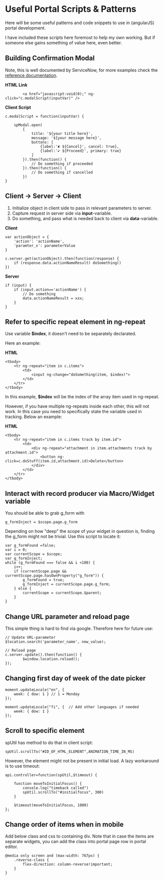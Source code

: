 # Useful Portal Scripts & Patterns

Here will be some useful patterns and code snippets to use in (angularJS) portal development.

I have included these scripts here foremost to help my own working. But if someone else gains something of value here, even better.

## Building Confirmation Modal
Note, this is well documented by ServiceNow, for more examples check the [reference documentation](https://developer.servicenow.com/dev.do#!/reference/api/sandiego/client/SPModal-API?navFilter=spmodal).

**HTML Link**

            <a href="javascript:void(0);" ng-click="c.modalScript(inputVar)" />

**Client Script**

    c.modalScript = function(inputVar) {

		spModal.open(
			{
				title: '${your title here}',
				message: '${your message here}',
				buttons: [
					{label:'✘ ${Cancel}', cancel: true},
					{label:'✔ ${Proceed}', primary: true}
				]
			}).then(function() {
                // Do something if proceeded
			}).then(function() {
                // Do something if cancelled
            })
	}

## Client -> Server -> Client

1. Initialize object in client side to pass in relevant parameters to server.
2. Capture request in server side via **input**-variable.
3. Do something, and pass what is needed back to client via **data**-variable.

**Client**

    var actionObject = {
        'action': 'actionName',
        'paramter_x': parameterValue
    }

    c.server.get(actionObject).then(function(response) {
        if (response.data.actionNameResult) doSomething()
    })

**Server**

    if (input) { 
		if (input.action=='actionName') {
			// Do something
            data.actionNameResult = xxx;
		}
	} 


## Refer to specific repeat element in ng-repeat

Use variable **$index**, it doesn't need to be separately declarated.

Here an example:

**HTML**
    
    <tbody>
        <tr ng-repeat="item in c.items">
            <td>
                <input ng-change="doSomething(item, $index)">
            </td>
        </tr>
    </tbody>

In this example, **$index** will be the index of the array item used in ng-repeat. 

However, if you have multiple ng-repeats inside each other, this will not work. In this case you need to specifically state the variable used in tracking. Below an example:

**HTML**
    
    <tbody>
        <tr ng-repeat="item in c.items track by item.id">
            <td>
                <div ng-repeat="attachment in item.attachments track by attachment.id">
                    <button ng-click=c.doStuff(item.id,attachment.id)>Delete</button>
                </div>
            </td>
        </tr>
    </tbody>

## Interact with record producer via Macro/Widget variable

You should be able to grab g_form with 
    
    g_formInject = $scope.page.g_form

Depending on how "deep" the scope of your widget in question is, finding the g_form might not be trivial. Use this script to locate it:
 
	var g_formFound =false;
	var i = 0;
	var currentScope = $scope;
	var g_formInject;
	while (g_formFound === false && i <100) {
		i++;
		if (currentScope.page && currentScope.page.hasOwnProperty("g_form")) {
			g_formFound = true;
			g_formInject = currentScope.page.g_form;
		} else {
			currentScope = currentScope.$parent;
		}
	}
	
## Change URL parameter and reload page

This simple thing is hard to find via google. Therefore here for future use:

    // Update URL-parameter
    $location.search('parameter_name', new_value);

    // Reload page
    c.server.update().then(function() {
            $window.location.reload();
    });


## Changing first day of week of the date picker

    moment.updateLocale("en", { 
        week: { dow: 1 } // 1 = Monday
    });
   
    moment.updateLocale("fi", {  // Add other languages if needed
        week: { dow: 1 } 
    }); 

## Scroll to specific element

spUtil has method to do that in client script:

    spUtil.scrollTo("#ID_OF_HTML_ELEMENT",ANIMATION_TIME_IN_MS)

However, the element might not be present in initial load. A lazy workaround is to use timeout:

    api.controller=function(spUtil,$timeout) {
	
        function moveToInitialFocus() {
            console.log("timeback called")		
            spUtil.scrollTo("#initialfocus", 300)
        }
	
		$timeout(moveToInitialFocus, 1000)
    };

## Change order of items when in mobile

Add below class and css to containing div. Note that in case the items are separate widgets, you can add the class into portal page row in portal editor.

    @media only screen and (max-width: 767px) {  
        .reverse-class {    
            flex-direction: column-reverse!important;
        }
    }


